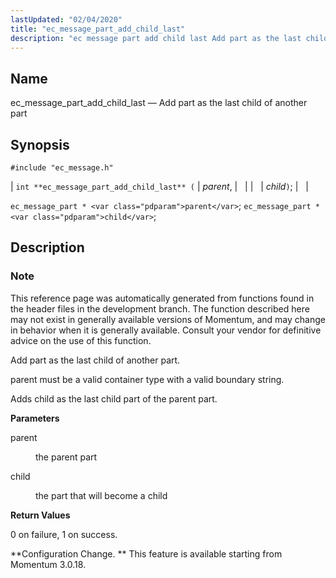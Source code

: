 ```yaml
---
lastUpdated: "02/04/2020"
title: "ec_message_part_add_child_last"
description: "ec message part add child last Add part as the last child of another part int ec message part add child last parent child ec message part parent ec message part child This reference page was automatically generated from functions found in the header files in the development branch The..."
---
```


<a name="apis.ec_message_part_add_child_last"></a> 
## Name

ec_message_part_add_child_last — Add part as the last child of another part

## Synopsis

`#include "ec_message.h"`

| `int **ec_message_part_add_child_last** (` | <var class="pdparam">parent</var>, |   |
|   | <var class="pdparam">child</var>`)`; |   |

`ec_message_part * <var class="pdparam">parent</var>`;
`ec_message_part * <var class="pdparam">child</var>`;<a name="idp56162176"></a> 
## Description

### Note

This reference page was automatically generated from functions found in the header files in the development branch. The function described here may not exist in generally available versions of Momentum, and may change in behavior when it is generally available. Consult your vendor for definitive advice on the use of this function.

Add part as the last child of another part.

parent must be a valid container type with a valid boundary string.

Adds child as the last child part of the parent part.

**<a name="idp56166048"></a> Parameters**

<dl class="variablelist">

<dt>parent</dt>

<dd>

the parent part

</dd>

<dt>child</dt>

<dd>

the part that will become a child

</dd>

</dl>

**<a name="idp56170624"></a> Return Values**

0 on failure, 1 on success.

**Configuration Change. ** This feature is available starting from Momentum 3.0.18.